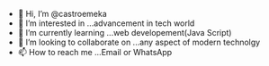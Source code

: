 - 👋 Hi, I’m @castroemeka
- 👀 I’m interested in ...advancement in tech world
- 🌱 I’m currently learning ...web developement(Java Script)
- 💞️ I’m looking to collaborate on ...any aspect of modern technolgy
- 📫 How to reach me ...Email or WhatsApp

<!---
castroemeka/castroemeka is a ✨ special ✨ repository because its `README.md` (this file) appears on your GitHub profile.
You can click the Preview link to take a look at your changes.
--->
